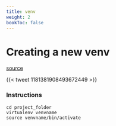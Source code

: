 ```yaml
---
title: venv
weight: 2
bookToc: false
---
```


# Creating a new venv

[source](https://gifted-bohr-74bf66.netlify.app/)

{{< tweet 1181381908493672449 >}}

### Instructions

```
cd project_folder
virtualenv venvname
source venvname/bin/activate 
```
